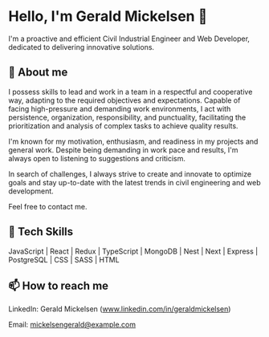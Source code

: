 # Hello, I'm Gerald Mickelsen 👋

I'm a proactive and efficient Civil Industrial Engineer and Web Developer, dedicated to delivering innovative solutions.

## 📘 About me

I possess skills to lead and work in a team in a respectful and cooperative way, adapting to the required objectives and expectations. Capable of facing high-pressure and demanding work environments, I act with persistence, organization, responsibility, and punctuality, facilitating the prioritization and analysis of complex tasks to achieve quality results.

I'm known for my motivation, enthusiasm, and readiness in my projects and general work. Despite being demanding in work pace and results, I'm always open to listening to suggestions and criticism.

In search of challenges, I always strive to create and innovate to optimize goals and stay up-to-date with the latest trends in civil engineering and web development.

Feel free to contact me.

## 🧰 Tech Skills


JavaScript | React | Redux | TypeScript | MongoDB | Nest | Next | Express | PostgreSQL | CSS | SASS | HTML

## 📫 How to reach me

LinkedIn: Gerald Mickelsen (www.linkedin.com/in/geraldmickelsen)

Email: mickelsengerald@example.com
```markdown
